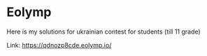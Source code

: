# Eolymp
Here is my solutions for ukrainian contest for students (till 11 grade)

Link: https://qdnozp8cde.eolymp.io/
